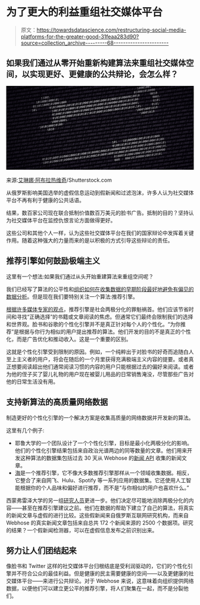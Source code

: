# 为了更大的利益重组社交媒体平台

> 原文：<https://towardsdatascience.com/restructuring-social-media-platforms-for-the-greater-good-31feaa283d90?source=collection_archive---------68----------------------->

## 如果我们通过从零开始重新构建算法来重组社交媒体空间，以实现更好、更健康的公共辩论，会怎么样？

![](img/b895916b1dcebc52a5d45c0ecb6d4dea.png)

来源:[艾琳娜·阿布拉热维奇](https://www.shutterstock.com/g/vaselenka)/Shutterstock.com

从俄罗斯影响美国选举的虚假信息运动到假新闻和过滤泡沫，许多人认为社交媒体平台不再有利于健康的公共话语。

结果，数百家公司现在联合抵制价值数百万美元的脸书广告。抵制的目的？坚持认为社交媒体平台在监控仇恨言论方面做得更好。

这些公司和其他个人一样，认为这些社交媒体平台在我们的国家辩论中发挥着关键作用。随着这种强大的力量而来的是以积极的方式引导这些辩论的责任。

## 推荐引擎如何鼓励极端主义

这里有一个想法:如果我们通过从头开始重建算法来重组空间呢？

我们已经写了算法的公平性和[组织如何在收集数据的早期阶段最好地避免有偏见的数据分析](https://webhose.io/blog/api/avoid-biased-data-analysis/)。但是现在我们要特别关注一个算法:推荐引擎。

[根据许多媒体专家的观点](https://www.wired.com/story/creating-ethical-recommendation-engines/)，推荐引擎是社会两极分化的罪魁祸首。他们应该节省时间和寻找“正确选择”的书籍或文章阅读的焦虑。但通常它们最终会限制我们的选择和世界观。脸书和谷歌的个性化引擎并不是真正针对每个人的个性化。“为你推荐”是根据与你行为相似的用户提出推荐的算法。他们开发的目的不是真正的个性化，而是广告优化和推动收入。这是一个重要的区别。

这就是个性化引擎受到限制的原因。例如，一个纯粹出于对脸书的好奇而追随白人至上主义者的用户，将会在随后的一个月里获得充满极端主义内容的提要。或者真正想要阅读超出他们通常阅读习惯的内容的用户只能根据过去的偏好来阅读。或者为他的侄子买了婴儿礼物的用户现在被婴儿用品的日常销售淹没，尽管那些广告对他的日常生活没有用。

## 支持新算法的高质量网络数据

制造更好的个性化引擎的一个解决方案是收集高质量的网络数据并开发新的算法。

这里有几个例子:

*   耶鲁大学的一个团队设计了一个个性化引擎，目标是最小化两极分化的影响。他们的个性化引擎结果包括来自政治光谱两边的同等数量的文章。他们用来开发这种算法的数据集包括过去 30 天从 Webhose 的[新闻 API](https://webhose.io/products/news-feeds/) 收集的新闻文章。
*   [海](https://h.ai/)是一个推荐引擎，它不像大多数推荐引擎那样从一个领域收集数据。相反，它整合了来自网飞、Hulu、Spotify 等一系列应用的数据集。它还使用人工智能根据你的个人品味和偏好进行推荐，而不是“与你相似的用户也喜欢什么。”

西蒙弗雷泽大学的另一组[研究人员](https://www.researchgate.net/profile/Bob_Duncan/publication/333024381_CLOUD_COMPUTING_2019_Proceedings_of_the_Tenth_International_Conference_on_Cloud_Computing_GRIDs_and_Virtualization/links/5cd74276a6fdccc9dda36ae0/CLOUD-COMPUTING-2019-Proceedings-of-the-Tenth-International-Conference-on-Cloud-Computing-GRIDs-and-Virtualization.pdf#page=18)更进一步。他们决定尽可能地消除两极分化的内容——甚至在推荐引擎建议之前。他们在数据的帮助下建立了自己的算法，将真实的新闻文章与虚假的进行比较。这些假新闻来自俄罗斯互联网研究机构，而来自 Webhose 的真实新闻文章包括来自总共 172 个新闻来源的 2500 个数据项。研究的结果？一个假新闻检测器，可以在虚假信息发布之前识别出来。

## 努力让人们团结起来

像脸书和 Twitter 这样的社交媒体平台归根结底是受利润驱动的，它们的个性化引擎并不符合公众的最佳利益。但是健康的民主需要健康的空间——以及更健康的社交媒体平台——来进行公共辩论。对于 Webhose 来说，这意味着向组织提供网络数据，以便他们可以建立更公平的推荐引擎，将人们聚集在一起，而不是分裂他们。